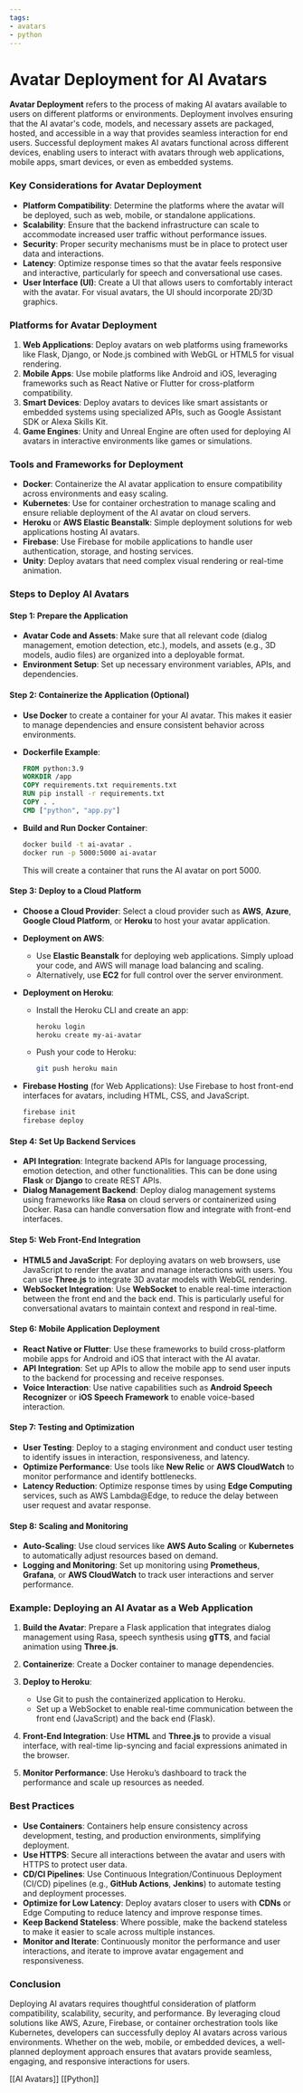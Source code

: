 ```yaml
---
tags:
- avatars
- python
---
```


# Avatar Deployment for AI Avatars

**Avatar Deployment** refers to the process of making AI avatars available to users on different platforms or environments. Deployment involves ensuring that the AI avatar's code, models, and necessary assets are packaged, hosted, and accessible in a way that provides seamless interaction for end users. Successful deployment makes AI avatars functional across different devices, enabling users to interact with avatars through web applications, mobile apps, smart devices, or even as embedded systems.

### Key Considerations for Avatar Deployment

- **Platform Compatibility**: Determine the platforms where the avatar will be deployed, such as web, mobile, or standalone applications.
- **Scalability**: Ensure that the backend infrastructure can scale to accommodate increased user traffic without performance issues.
- **Security**: Proper security mechanisms must be in place to protect user data and interactions.
- **Latency**: Optimize response times so that the avatar feels responsive and interactive, particularly for speech and conversational use cases.
- **User Interface (UI)**: Create a UI that allows users to comfortably interact with the avatar. For visual avatars, the UI should incorporate 2D/3D graphics.

### Platforms for Avatar Deployment

1. **Web Applications**: Deploy avatars on web platforms using frameworks like Flask, Django, or Node.js combined with WebGL or HTML5 for visual rendering.
2. **Mobile Apps**: Use mobile platforms like Android and iOS, leveraging frameworks such as React Native or Flutter for cross-platform compatibility.
3. **Smart Devices**: Deploy avatars to devices like smart assistants or embedded systems using specialized APIs, such as Google Assistant SDK or Alexa Skills Kit.
4. **Game Engines**: Unity and Unreal Engine are often used for deploying AI avatars in interactive environments like games or simulations.

### Tools and Frameworks for Deployment

- **Docker**: Containerize the AI avatar application to ensure compatibility across environments and easy scaling.
- **Kubernetes**: Use for container orchestration to manage scaling and ensure reliable deployment of the AI avatar on cloud servers.
- **Heroku** or **AWS Elastic Beanstalk**: Simple deployment solutions for web applications hosting AI avatars.
- **Firebase**: Use Firebase for mobile applications to handle user authentication, storage, and hosting services.
- **Unity**: Deploy avatars that need complex visual rendering or real-time animation.

### Steps to Deploy AI Avatars

#### Step 1: Prepare the Application

- **Avatar Code and Assets**: Make sure that all relevant code (dialog management, emotion detection, etc.), models, and assets (e.g., 3D models, audio files) are organized into a deployable format.
- **Environment Setup**: Set up necessary environment variables, APIs, and dependencies.

#### Step 2: Containerize the Application (Optional)

- **Use Docker** to create a container for your AI avatar. This makes it easier to manage dependencies and ensure consistent behavior across environments.
- **Dockerfile Example**:

    ```dockerfile
    FROM python:3.9
    WORKDIR /app
    COPY requirements.txt requirements.txt
    RUN pip install -r requirements.txt
    COPY . .
    CMD ["python", "app.py"]
    ```

- **Build and Run Docker Container**:

    ```bash
    docker build -t ai-avatar .
    docker run -p 5000:5000 ai-avatar
    ```

    This will create a container that runs the AI avatar on port 5000.

#### Step 3: Deploy to a Cloud Platform

- **Choose a Cloud Provider**: Select a cloud provider such as **AWS**, **Azure**, **Google Cloud Platform**, or **Heroku** to host your avatar application.
- **Deployment on AWS**:
    - Use **Elastic Beanstalk** for deploying web applications. Simply upload your code, and AWS will manage load balancing and scaling.
    - Alternatively, use **EC2** for full control over the server environment.
- **Deployment on Heroku**:
    - Install the Heroku CLI and create an app:

        ```bash
        heroku login
        heroku create my-ai-avatar
        ```

    - Push your code to Heroku:

        ```bash
        git push heroku main
        ```

- **Firebase Hosting** (for Web Applications): Use Firebase to host front-end interfaces for avatars, including HTML, CSS, and JavaScript.

    ```bash
    firebase init
    firebase deploy
    ```

#### Step 4: Set Up Backend Services

- **API Integration**: Integrate backend APIs for language processing, emotion detection, and other functionalities. This can be done using **Flask** or **Django** to create REST APIs.
- **Dialog Management Backend**: Deploy dialog management systems using frameworks like **Rasa** on cloud servers or containerized using Docker. Rasa can handle conversation flow and integrate with front-end interfaces.

#### Step 5: Web Front-End Integration

- **HTML5 and JavaScript**: For deploying avatars on web browsers, use JavaScript to render the avatar and manage interactions with users. You can use **Three.js** to integrate 3D avatar models with WebGL rendering.
- **WebSocket Integration**: Use **WebSocket** to enable real-time interaction between the front end and the back end. This is particularly useful for conversational avatars to maintain context and respond in real-time.

#### Step 6: Mobile Application Deployment

- **React Native or Flutter**: Use these frameworks to build cross-platform mobile apps for Android and iOS that interact with the AI avatar.
- **API Integration**: Set up APIs to allow the mobile app to send user inputs to the backend for processing and receive responses.
- **Voice Interaction**: Use native capabilities such as **Android Speech Recognizer** or **iOS Speech Framework** to enable voice-based interaction.

#### Step 7: Testing and Optimization

- **User Testing**: Deploy to a staging environment and conduct user testing to identify issues in interaction, responsiveness, and latency.
- **Optimize Performance**: Use tools like **New Relic** or **AWS CloudWatch** to monitor performance and identify bottlenecks.
- **Latency Reduction**: Optimize response times by using **Edge Computing** services, such as AWS Lambda@Edge, to reduce the delay between user request and avatar response.

#### Step 8: Scaling and Monitoring

- **Auto-Scaling**: Use cloud services like **AWS Auto Scaling** or **Kubernetes** to automatically adjust resources based on demand.
- **Logging and Monitoring**: Set up monitoring using **Prometheus**, **Grafana**, or **AWS CloudWatch** to track user interactions and server performance.

### Example: Deploying an AI Avatar as a Web Application

1. **Build the Avatar**: Prepare a Flask application that integrates dialog management using Rasa, speech synthesis using **gTTS**, and facial animation using **Three.js**.
2. **Containerize**: Create a Docker container to manage dependencies.
3. **Deploy to Heroku**:

    - Use Git to push the containerized application to Heroku.
    - Set up a WebSocket to enable real-time communication between the front end (JavaScript) and the back end (Flask).

4. **Front-End Integration**: Use **HTML** and **Three.js** to provide a visual interface, with real-time lip-syncing and facial expressions animated in the browser.
5. **Monitor Performance**: Use Heroku’s dashboard to track the performance and scale up resources as needed.

### Best Practices

- **Use Containers**: Containers help ensure consistency across development, testing, and production environments, simplifying deployment.
- **Use HTTPS**: Secure all interactions between the avatar and users with HTTPS to protect user data.
- **CD/CI Pipelines**: Use Continuous Integration/Continuous Deployment (CI/CD) pipelines (e.g., **GitHub Actions**, **Jenkins**) to automate testing and deployment processes.
- **Optimize for Low Latency**: Deploy avatars closer to users with **CDNs** or Edge Computing to reduce latency and improve response times.
- **Keep Backend Stateless**: Where possible, make the backend stateless to make it easier to scale across multiple instances.
- **Monitor and Iterate**: Continuously monitor the performance and user interactions, and iterate to improve avatar engagement and responsiveness.

### Conclusion

Deploying AI avatars requires thoughtful consideration of platform compatibility, scalability, security, and performance. By leveraging cloud solutions like AWS, Azure, Firebase, or container orchestration tools like Kubernetes, developers can successfully deploy AI avatars across various environments. Whether on the web, mobile, or embedded devices, a well-planned deployment approach ensures that avatars provide seamless, engaging, and responsive interactions for users.

[[AI Avatars]]     [[Python]]
